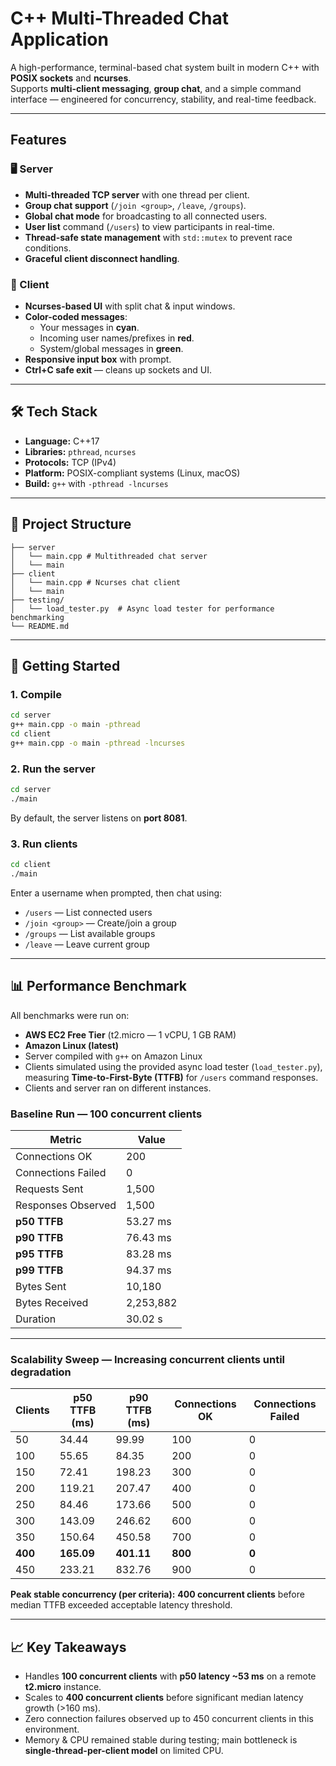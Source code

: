 # C++ Multi-Threaded Chat Application

A high-performance, terminal-based chat system built in modern C++ with **POSIX sockets** and **ncurses**.  
Supports **multi-client messaging**, **group chat**, and a simple command interface — engineered for concurrency, stability, and real-time feedback.

---

## Features

### 🖥 Server
- **Multi-threaded TCP server** with one thread per client.
- **Group chat support** (`/join <group>`, `/leave`, `/groups`).
- **Global chat mode** for broadcasting to all connected users.
- **User list** command (`/users`) to view participants in real-time.
- **Thread-safe state management** with `std::mutex` to prevent race conditions.
- **Graceful client disconnect handling**.

### 💬 Client
- **Ncurses-based UI** with split chat & input windows.
- **Color-coded messages**:
  - Your messages in **cyan**.
  - Incoming user names/prefixes in **red**.
  - System/global messages in **green**.
- **Responsive input box** with prompt.
- **Ctrl+C safe exit** — cleans up sockets and UI.

---

## 🛠 Tech Stack
- **Language:** C++17
- **Libraries:** `pthread`, `ncurses`
- **Protocols:** TCP (IPv4)
- **Platform:** POSIX-compliant systems (Linux, macOS)
- **Build:** `g++` with `-pthread -lncurses`

---

## 📂 Project Structure
```
├── server
│   └── main.cpp # Multithreaded chat server
│   └── main
├── client
│   └── main.cpp # Ncurses chat client
│   └── main
├── testing/
│   └── load_tester.py  # Async load tester for performance benchmarking
└── README.md
```

---

## 🚀 Getting Started

### 1. Compile
```bash
cd server
g++ main.cpp -o main -pthread
cd client
g++ main.cpp -o main -pthread -lncurses
```

### 2. Run the server
```bash
cd server
./main
```
By default, the server listens on **port 8081**.

### 3. Run clients
```bash
cd client
./main
```
Enter a username when prompted, then chat using:
- `/users` — List connected users
- `/join <group>` — Create/join a group
- `/groups` — List available groups
- `/leave` — Leave current group

---

## 📊 Performance Benchmark

All benchmarks were run on:
- **AWS EC2 Free Tier** (t2.micro — 1 vCPU, 1 GB RAM)
- **Amazon Linux (latest)**
- Server compiled with `g++` on Amazon Linux
- Clients simulated using the provided async load tester (`load_tester.py`), measuring **Time-to-First-Byte (TTFB)** for `/users` command responses.
- Clients and server ran on different instances.

### **Baseline Run** — 100 concurrent clients
| Metric                   | Value   |
|--------------------------|---------|
| Connections OK           | 200     |
| Connections Failed       | 0       |
| Requests Sent            | 1,500   |
| Responses Observed       | 1,500   |
| **p50 TTFB**              | 53.27 ms |
| **p90 TTFB**              | 76.43 ms |
| **p95 TTFB**              | 83.28 ms |
| **p99 TTFB**              | 94.37 ms |
| Bytes Sent               | 10,180  |
| Bytes Received           | 2,253,882 |
| Duration                 | 30.02 s |

---

### **Scalability Sweep** — Increasing concurrent clients until degradation
| Clients | p50 TTFB (ms) | p90 TTFB (ms) | Connections OK | Connections Failed |
|---------|--------------|--------------|----------------|--------------------|
| 50      | 34.44        | 99.99        | 100            | 0                  |
| 100     | 55.65        | 84.35        | 200            | 0                  |
| 150     | 72.41        | 198.23       | 300            | 0                  |
| 200     | 119.21       | 207.47       | 400            | 0                  |
| 250     | 84.46        | 173.66       | 500            | 0                  |
| 300     | 143.09       | 246.62       | 600            | 0                  |
| 350     | 150.64       | 450.58       | 700            | 0                  |
| **400** | **165.09**   | **401.11**   | **800**        | **0**              |
| 450     | 233.21       | 832.76       | 900            | 0                  |

**Peak stable concurrency (per criteria):** **400 concurrent clients** before median TTFB exceeded acceptable latency threshold.

---

## 📈 Key Takeaways
- Handles **100 concurrent clients** with **p50 latency ~53 ms** on a remote **t2.micro** instance.
- Scales to **400 concurrent clients** before significant median latency growth (>160 ms).
- Zero connection failures observed up to 450 concurrent clients in this environment.
- Memory & CPU remained stable during testing; main bottleneck is **single-thread-per-client model** on limited CPU.
